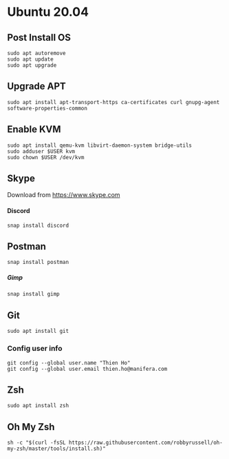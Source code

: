 # Ubuntu 20.04

## Post Install OS

```
sudo apt autoremove
sudo apt update
sudo apt upgrade
```

## Upgrade APT
```
sudo apt install apt-transport-https ca-certificates curl gnupg-agent software-properties-common
```

## Enable KVM

```
sudo apt install qemu-kvm libvirt-daemon-system bridge-utils
sudo adduser $USER kvm
sudo chown $USER /dev/kvm
```

## Skype
Download from https://www.skype.com

#### Discord

```
snap install discord
```


## Postman

```
snap install postman
```


##### Gimp

```
snap install gimp
```

## Git

```
sudo apt install git
```

### Config user info

```
git config --global user.name "Thien Ho"
git config --global user.email thien.ho@manifera.com
```

## Zsh

```
sudo apt install zsh
```

## Oh My Zsh

```
sh -c "$(curl -fsSL https://raw.githubusercontent.com/robbyrussell/oh-my-zsh/master/tools/install.sh)"
```

